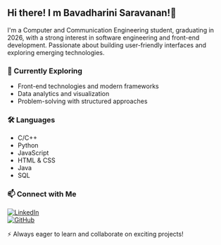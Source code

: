 ## Hi there! I m Bavadharini Saravanan!👋   

I'm a Computer and Communication Engineering student, graduating in 2026, with a strong interest in software engineering and front-end development. Passionate about building user-friendly interfaces and exploring emerging technologies.

### 🌱 Currently Exploring
- Front-end technologies and modern frameworks
- Data analytics and visualization
- Problem-solving with structured approaches

### 🛠️ Languages
- C/C++
- Python
- JavaScript
- HTML & CSS
- Java
- SQL

### 📫 Connect with Me
[![LinkedIn](https://img.shields.io/badge/LinkedIn-0077B5?style=for-the-badge&logo=linkedin&logoColor=white)](#)  
[![GitHub](https://img.shields.io/badge/GitHub-100000?style=for-the-badge&logo=github&logoColor=white)](#)  

⚡ Always eager to learn and collaborate on exciting projects!

